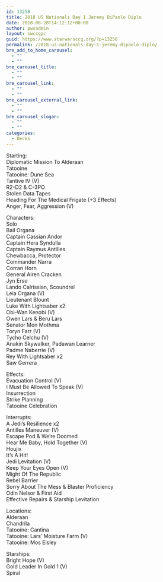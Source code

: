 ```yaml
---
id: 13258
title: 2018 US Nationals Day 1 Jeremy DiPaolo Diplo
date: 2018-08-28T14:12:12+00:00
author: pwsadmin
layout: swccgpc
guid: https://www.starwarsccg.org/?p=13258
permalink: /2018-us-nationals-day-1-jeremy-dipaolo-diplo/
bre_add_to_home_carousel:
  - ""
  - ""
bre_carousel_title:
  - ""
  - ""
bre_carousel_link:
  - ""
  - ""
bre_carousel_external_link:
  - ""
  - ""
bre_carousel_slogan:
  - ""
  - ""
categories:
  - Decks
---
```

Starting:  
Diplomatic Mission To Alderaan  
Tatooine  
Tatooine: Dune Sea  
Tantive IV (V)  
R2-D2 & C-3PO  
Stolen Data Tapes  
Heading For The Medical Frigate (+3 Effects)  
Anger, Fear, Aggression (V)

Characters:  
Solo  
Bail Organa  
Captain Cassian Andor  
Captain Hera Syndulla  
Captain Raymus Antilles  
Chewbacca, Protector  
Commander Narra  
Corran Horn  
General Airen Cracken  
Jyn Erso  
Lando Calrissian, Scoundrel  
Leia Organa (V)  
Lieutenant Blount  
Luke With Lightsaber x2  
Obi-Wan Kenobi (V)  
Owen Lars & Beru Lars  
Senator Mon Mothma  
Toryn Farr (V)  
Tycho Celchu (V)  
Anakin Skywalker, Padawan Learner  
Padme Naberrie (V)  
Rey With Lightsaber x2  
Saw Gerrera

Effects:  
Evacuation Control (V)  
I Must Be Allowed To Speak (V)  
Insurrection  
Strike Planning  
Tatooine Celebration

Interrupts:  
A Jedi&#8217;s Resilience x2  
Antilles Maneuver (V)  
Escape Pod & We&#8217;re Doomed  
Hear Me Baby, Hold Together (V)  
Houjix  
It&#8217;s A Hit!  
Jedi Levitation (V)  
Keep Your Eyes Open (V)  
Might Of The Republic  
Rebel Barrier  
Sorry About The Mess & Blaster Proficiency  
Odin Nelsor & First Aid  
Effective Repairs & Starship Levitation

Locations:  
Alderaan  
Chandrila  
Tatooine: Cantina  
Tatooine: Lars&#8217; Moisture Farm (V)  
Tatooine: Mos Eisley

Starships:  
Bright Hope (V)  
Gold Leader In Gold 1 (V)  
Spiral